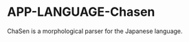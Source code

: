 APP-LANGUAGE-Chasen
===================

ChaSen is a morphological parser for the Japanese language.
